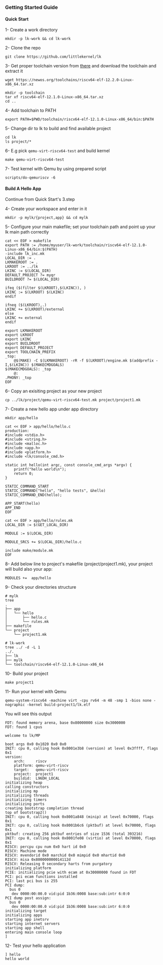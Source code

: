 ### Getting Started Guide

#### Quick Start

1- Create a work directory
```
mkdir -p lk-work && cd lk-work
```
2- Clone the repo
```
git clone https://github.com/littlekernel/lk
```
3- Get proper toolchain version from [there](https://github.com/littlekernel/lk/blob/master/.github/workflows/github-ci.yml#L13) and download the toolchain and extract it
```
wget https://newos.org/toolchains/riscv64-elf-12.2.0-Linux-x86_64.tar.xz

mkdir -p toolchain
tar xf riscv64-elf-12.1.0-Linux-x86_64.tar.xz
cd ..
```
4- Add toolchain to PATH
```
export PATH=$PWD/toolchain/riscv64-elf-12.1.0-Linux-x86_64/bin:$PATH
```
5- Change dir to lk to build and find available project
```
cd lk
ls project/*
```
6- E.g pick `qemu-virt-riscv64-test` and build kernel
```
make qemu-virt-riscv64-test
```
7- Test kernel with Qemu by using prepared script
```
scripts/do-qemuriscv -6
```

#### Build A Hello App
Continue from Quick Start's 3.step

4- Create your workspace and enter in it
```
mkdir -p mylk/{project,app} && cd mylk
```
5- Configure your main makefile; set your toolchain path and point up your lk main path correctly
```
cat << EOF > makefile
export PATH := /home/myuser/lk-work/toolchain/riscv64-elf-12.1.0-Linux-x86_64/bin:$(PATH)
-include lk_inc.mk
LOCAL_DIR := .
LKMAKEROOT := .
LKROOT := ../lk
LKINC := $(LOCAL_DIR)
DEFAULT_PROJECT ?= myqr
BUILDROOT ?= $(LOCAL_DIR)

ifeq ($(filter $(LKROOT),$(LKINC)), )
LKINC := $(LKROOT) $(LKINC)
endif

ifneq ($(LKROOT),.)
LKINC += $(LKROOT)/external
else
LKINC += external
endif

export LKMAKEROOT
export LKROOT
export LKINC
export BUILDROOT
export DEFAULT_PROJECT
export TOOLCHAIN_PREFIX
_top:
    @$(MAKE) -C $(LKMAKEROOT) -rR -f $(LKROOT)/engine.mk $(addprefix -I,$(LKINC)) $(MAKECMDGOALS)      
$(MAKECMDGOALS): _top
    @:
.PHONY: _top
EOF
```
6- Copy an exisiting project as your new project
```
cp ../lk/project/qemu-virt-riscv64-test.mk project/project1.mk
```
7- Create a new hello app under app directory
```
mkdir app/hello
```
```
cat << EOF > app/hello/hello.c
production:
#include <stdio.h>
#include <string.h>
#include <malloc.h>
#include <app.h>
#include <platform.h>
#include <lk/console_cmd.h>

static int hello(int argc, const console_cmd_args *argv) {
    printf("hello world\n");
    return 0;
}

STATIC_COMMAND_START
STATIC_COMMAND("hello", "hello tests", &hello)
STATIC_COMMAND_END(hello);

APP_START(hello)
APP_END
EOF
```
```
cat << EOF > app/hello/rules.mk
LOCAL_DIR := $(GET_LOCAL_DIR)

MODULE := $(LOCAL_DIR)

MODULE_SRCS += $(LOCAL_DIR)/hello.c

include make/module.mk
EOF
```
8- Add below line to project's makefile (project/project1.mk), your project will build also your app:
```
MODULES +=  app/hello
```

9- Check your directories structure
```
# mylk
tree 
.
├── app
│   └── hello
│       ├── hello.c
│       └── rules.mk
├── makefile
└── project
    └── project1.mk
```
```
# lk-work
tree ../ -d -L 1 
../.
├── lk
├── mylk
└── toolchain/riscv64-elf-12.1.0-Linux-x86_64

```
10- Build your project
```
make project1
```

11- Run your kernel with Qemu
```
qemu-system-riscv64 -machine virt -cpu rv64 -m 48 -smp 1 -bios none -nographic -kernel build-project1/lk.elf
```
You will see this output
```
FDT: found memory arena, base 0x80000000 size 0x3000000
FDT: found 1 cpus

welcome to lk/MP

boot args 0x0 0x1020 0x0 0x0
INIT: cpu 0, calling hook 0x8001e3b8 (version) at level 0x3ffff, flags 0x1
version:
	arch:     riscv
	platform: qemu-virt-riscv
	target:   qemu-virt-riscv
	project:  project1
	buildid:  L96DH_LOCAL
initializing heap
calling constructors
initializing mp
initializing threads
initializing timers
initializing ports
creating bootstrap completion thread
top of bootstrap2()
INIT: cpu 0, calling hook 0x8001a848 (minip) at level 0x70000, flags 0x1
INIT: cpu 0, calling hook 0x8001b6c6 (pktbuf) at level 0x70000, flags 0x1
pktbuf: creating 256 pktbuf entries of size 1536 (total 393216)
INIT: cpu 0, calling hook 0x8001fe08 (virtio) at level 0x70000, flags 0x1
RISCV: percpu cpu num 0x0 hart id 0x0
RISCV: Machine mode
RISCV: mvendorid 0x0 marchid 0x0 mimpid 0x0 mhartid 0x0
RISCV: misa 0x800000000014112d
RISCV: Releasing 0 secondary harts from purgatory
initializing platform
PCIE: initializing pcie with ecam at 0x30000000 found in FDT
PCI: pci ecam functions installed
PCI: last pci bus is 255
PCI dump:
  bus 0
   dev 0000:00:00.0 vid:pid 1b36:0008 base:sub:intr 6:0:0 
PCI dump post assign:
  bus 0
   dev 0000:00:00.0 vid:pid 1b36:0008 base:sub:intr 6:0:0 
initializing target
initializing apps
starting app inetsrv
starting internet servers
starting app shell
entering main console loop
] 
```
12- Test your hello application
```
] hello
hello world

```

